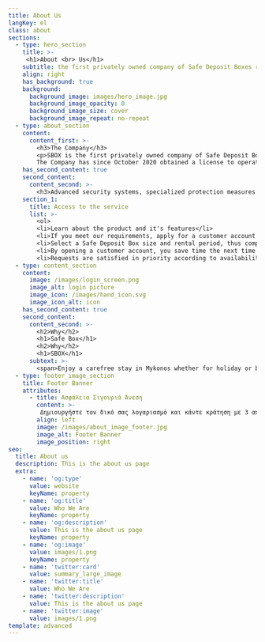 ```yaml
---
title: About Us
langKey: el
class: about
sections:
  - type: hero_section
    title: >-
     <h1>About <br> Us</h1>
    subtitle: the first privately owned company of Safe Deposit Boxes rental established in Greece.
    align: right
    has_background: true
    background: 
      background_image: images/hero_image.jpg
      background_image_opacity: 0
      background_image_size: cover
      background_image_repeat: no-repeat
  - type: about_section
    content:
      content_first: >-
        <h3>The Company</h3>
        <p>SBOX is the first privately owned company of Safe Deposit Boxes rental established in Greece. Its first Branch operates in the island of Mykonos in Cyclades, giving you access 24/7, 365 days a year.
        The Company has since October 2020 obtained a license to operate a private security company from the Hellenic Police Headquarters, in accordance with the provisions of article 1 par. 1 of L. 2518/97 as amended and supplemented by L. 3707/2008. Regarding the provisions of L. 4557/2018 related to the prevention of Money Laundering, the Company is supervised by the Bank of Greece.  </p>
    has_second_content: true
    second_content:
      content_second: >-
        <h3>Advanced security systems, specialized protection measures and experienced staff guarantee the protection of your Safe Deposit Box contents.</h3>
    section_1:
      title: Access to the service
      list: >-
        <ol>
        <li>Learn about the product and it's features</li>
        <li>If you meet our requirements, apply for a customer account and upload supporting documentation according to current legislation, for customer identification purposes.</li> 
        <li>Select a Safe Deposit Box size and rental period, thus completing your reservation. </li>
        <li>By opening a customer account, you save time the next time you choose SBOX.</li>
        <li>Requests are satisfied in priority according to availability.</li>
  - type: content_section
    content:
      image: /images/login_screen.png
      image_alt: login picture
      image_icon: /images/hand_icon.svg
      image_icon_alt: icon 
    has_second_content: true
    second_content:
      content_second: >-
        <h2>Why</h2>
        <h1>Safe Box</h1>
        <h2>Why</h2>
        <h1>SBOX</h1>
      subtext: >- 
        <span>Enjoy a carefree stay in Mykonos whether for holiday or business, by having your personal belongings secured. You have unlimited access to them, regardless of the day or time.<br/></br>SBOX is the only licensed privately owned company with 24/7 services.</span>
  - type: footer_image_section
    title: Footer Banner
    attributes:
      - title: Ασφάλεια Σιγουριά Άνεση
        content: >-
         Δημιουργήστε τον δικό σας λογαριασμό και κάντε κράτηση με 3 απλά βήματα!
        align: left
        image: /images/about_image_footer.jpg
        image_alt: Footer Banner 
        image_position: right
seo:
  title: About us
  description: This is the about us page
  extra:
    - name: 'og:type'
      value: website
      keyName: property
    - name: 'og:title'
      value: Who We Are
      keyName: property
    - name: 'og:description'
      value: This is the about us page
      keyName: property
    - name: 'og:image'
      value: images/1.png
      keyName: property
    - name: 'twitter:card'
      value: summary_large_image
    - name: 'twitter:title'
      value: Who We Are
    - name: 'twitter:description'
      value: This is the about us page
    - name: 'twitter:image'
      value: images/1.png
template: advanced
---
```

